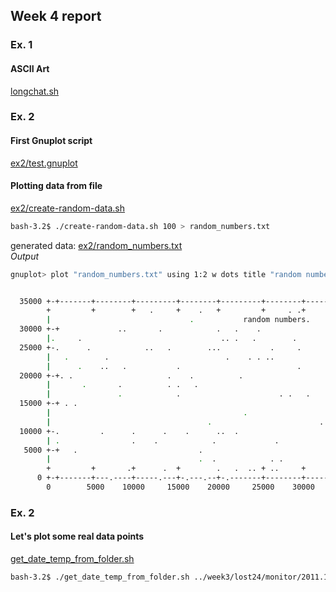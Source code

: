 Week 4 report
---

### Ex. 1
#### ASCII Art
[longchat.sh](longchat.sh)

### Ex. 2
#### First Gnuplot script
[ex2/test.gnuplot](ex2/test.gnuplot)

#### Plotting data from file
[ex2/create-random-data.sh](ex2/create-random-data.sh)  
```bash
bash-3.2$ ./create-random-data.sh 100 > random_numbers.txt
```
generated data: [ex2/random_numbers.txt](ex2/random_numbers.txt)  
_Output_
```bash
gnuplot> plot "random_numbers.txt" using 1:2 w dots title "random numbers"


  35000 +-+-------+--------+---------+--------+---------+--------+-------+-+
        +         +        +   .     +    .   +         +     . .+         +
        |                               .           random numbers.        |
  30000 +-+             ..       .            .   .    .                 +-+
        |.     .                               .. .   .        .           |
  25000 +-.      .            ..   .        ...           .     .        +-+
        |   .        .                          .    . . ..                |
        |      .    ..   .           .                          .          |
  20000 +-+. .                     .    .          .                     +-+
        |       .       .          . .   .                                 |
        |               .            .                      . .   .        |
  15000 +-+ . .                                                          +-+
        |                                           .                      |
        |                                   .                        .     |
  10000 +-.         .      .      .    .      ..  .                      +-+
        | .                .    .            .             .               |
   5000 +-+   .                           .                              +-+
        |                                 .  .            . .         .    |
        +         +       .+      .  +        .   .  .. + ..     +         +
      0 +-+-------+---.----+-----.---+-.---.--+-.-------+--------+-------+-+
        0        5000    10000     15000    20000     25000    30000     35000
```

### Ex. 2
#### Let's plot some real data points
[get_date_temp_from_folder.sh](get_date_temp_from_folder.sh)
```bash
bash-3.2$ ./get_date_temp_from_folder.sh ../week3/lost24/monitor/2011.11* > tmp_temperatures.txt
```
